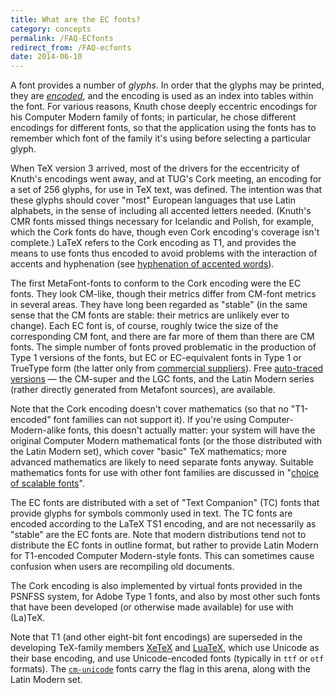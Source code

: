 ```yaml
---
title: What are the EC fonts?
category: concepts
permalink: /FAQ-ECfonts
redirect_from: /FAQ-ecfonts
date: 2014-06-10
---
```


A font provides a number of _glyphs_. In order that the glyphs
may be printed, they are [_encoded_](FAQ-whatenc), and the
encoding is used as an index into tables within the font.  For various
reasons, Knuth chose deeply eccentric encodings for his Computer
Modern family of fonts; in particular, he chose different encodings
for different fonts, so that the application using the fonts has to
remember which font of the family it's using before selecting a
particular glyph.

When TeX version 3 arrived, most of the drivers for the
eccentricity of Knuth's encodings went away, and at TUG's Cork
meeting, an encoding for a set of 256 glyphs, for use in TeX text,
was defined.  The intention was that these glyphs should cover "most"
European languages that use Latin alphabets, in the sense of including
all accented letters needed.  (Knuth's CMR fonts missed things
necessary for Icelandic and Polish, for example, which the Cork fonts
do have, though even Cork encoding's coverage isn't complete.)
LaTeX refers to the Cork encoding as T1, and provides the
means to use fonts thus encoded to avoid problems with the interaction
of accents and hyphenation 
(see [hyphenation of accented words](FAQ-hyphenaccents)).

The first MetaFont-fonts to conform to the Cork encoding were the EC
fonts. They look CM-like, though their metrics differ from CM-font
metrics in several areas.  They have long been regarded as "stable" (in
the same sense that the CM fonts are stable: their metrics are
unlikely ever to change).  Each EC font is, of course, roughly twice the
size of the corresponding CM font, and there are far more of them than
there are CM fonts.  The simple number of fonts proved problematic in
the production of Type&nbsp;1 versions of the fonts, but EC or
EC-equivalent fonts in Type&nbsp;1 or TrueType form (the latter only from
  [commercial suppliers](FAQ-commercial)).
Free [auto-traced versions](FAQ-textrace)&nbsp;&mdash; the CM-super and
the LGC fonts, and the Latin Modern series (rather directly generated
from Metafont sources), are available.

Note that the Cork encoding doesn't cover mathematics (so that no
"T1-encoded" font families can not support it).  If you're using
Computer-Modern-alike fonts, this doesn't actually matter: your system
will have the original Computer Modern mathematical fonts (or the
those distributed with the Latin Modern set), which cover "basic" TeX
mathematics; more advanced mathematics are likely to need separate
fonts anyway.  Suitable mathematics fonts for use with other font
families are discussed in 
"[choice of scalable fonts](FAQ-psfchoice)".

The EC fonts are distributed with a set of "Text Companion" (TC) fonts
that provide glyphs for symbols commonly used in text. The TC fonts
are encoded according to the LaTeX TS1 encoding, and are not
necessarily as "stable" are the EC fonts are.  Note that modern
distributions tend not to distribute the EC fonts in outline format, but
rather to provide Latin Modern for T1-encoded Computer Modern-style
fonts.  This can sometimes cause confusion when users are recompiling
old documents.

The Cork encoding is also implemented by virtual fonts provided in the
PSNFSS system, for Adobe Type 1 fonts, and also by most other such
fonts that have been developed (or otherwise made available) for use
with (La)TeX. 

Note that T1 (and other eight-bit font encodings) are superseded in
the developing TeX-family members [XeTeX](FAQ-xetex) and
[LuaTeX](FAQ-luatex), which use Unicode as their base encoding,
and use Unicode-encoded fonts (typically in `ttf` or
`otf` formats).  The [`cm-unicode`](https://ctan.org/pkg/cm-unicode) fonts carry the
flag in this arena, along with the Latin Modern set.

